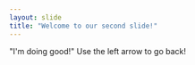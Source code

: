 ```yaml
---
layout: slide
title: "Welcome to our second slide!"
---
```

"I'm doing good!"
Use the left arrow to go back!

